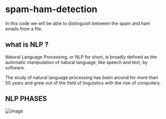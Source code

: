 # spam-ham-detection
In this code we will be able to distinguish between the spam and ham emails from a file.

## what is NLP ?
Natural Language Processing, or NLP for short, is broadly defined as the automatic manipulation of natural language, like speech and text, by software.


The study of natural language processing has been around for more than 50 years and grew out of the field of linguistics with the rise of computers.

## NLP PHASES 

![image](https://user-images.githubusercontent.com/63282184/135890477-f3b29a05-6d45-46e1-a51a-5f3ac55ad948.png)
